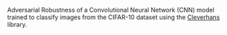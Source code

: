 Adversarial Robustness of a Convolutional Neural Network (CNN) model trained to classify images from the CIFAR-10 dataset using the [Cleverhans](https://github.com/cleverhans-lab/cleverhans) library.